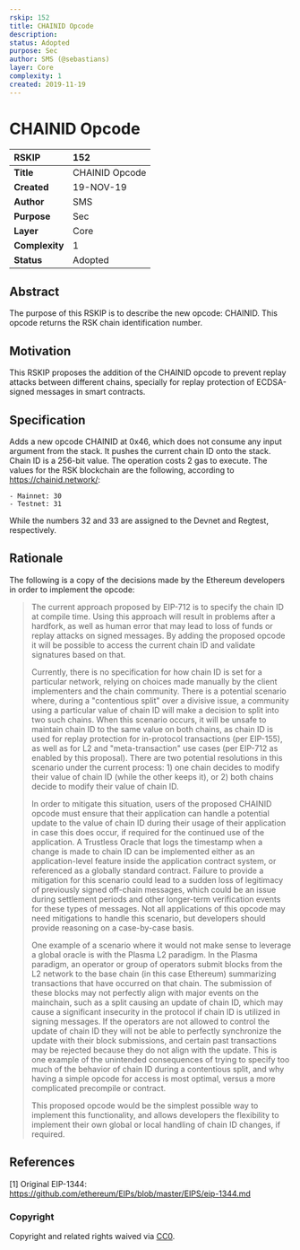 ```yaml
---
rskip: 152
title: CHAINID Opcode
description: 
status: Adopted
purpose: Sec
author: SMS (@sebastians)
layer: Core
complexity: 1
created: 2019-11-19
---
```

# CHAINID Opcode

|RSKIP          |152           |
| :------------ |:-------------|
|**Title**      |CHAINID Opcode |
|**Created**    |19-NOV-19 |
|**Author**     |SMS |
|**Purpose**    |Sec |
|**Layer**      |Core |
|**Complexity** |1 |
|**Status**     |Adopted |

## Abstract

The purpose of this RSKIP is to describe the new opcode: CHAINID. This opcode returns the RSK chain identification number.

## Motivation

This RSKIP proposes the addition of the CHAINID opcode to prevent replay attacks between different chains, specially for replay protection of ECDSA-signed messages in smart contracts.

## Specification

Adds a new opcode CHAINID at 0x46, which does not consume any input argument from the stack. It pushes the current chain ID onto the stack. Chain ID is a 256-bit value. The operation costs 2 gas to execute. The values for the RSK blockchain are the following, according to https://chainid.network/:
	
	- Mainnet: 30
	- Testnet: 31

While the numbers 32 and 33 are assigned to the Devnet and Regtest, respectively.

## Rationale

The following is a copy of the decisions made by the Ethereum developers in order to implement the opcode:

>The current approach proposed by EIP-712 is to specify the chain ID at compile time. Using this approach will result in problems after a hardfork, as well as human error that may lead to loss of funds or replay attacks on signed messages. By adding the proposed opcode it will be possible to access the current chain ID and validate signatures based on that.
>
>Currently, there is no specification for how chain ID is set for a particular network, relying on choices made manually by the client implementers and the chain community. There is a potential scenario where, during a "contentious split" over a divisive issue, a community using a particular value of chain ID will make a decision to split into two such chains. When this scenario occurs, it will be unsafe to maintain chain ID to the same value on both chains, as chain ID is used for replay protection for in-protocol transactions (per EIP-155), as well as for L2 and "meta-transaction" use cases (per EIP-712 as enabled by this proposal). There are two potential resolutions in this scenario under the current process: 1) one chain decides to modify their value of chain ID (while the other keeps it), or 2) both chains decide to modify their value of chain ID.
>
>In order to mitigate this situation, users of the proposed CHAINID opcode must ensure that their application can handle a potential update to the value of chain ID during their usage of their application in case this does occur, if required for the continued use of the application. A Trustless Oracle that logs the timestamp when a change is made to chain ID can be implemented either as an application-level feature inside the application contract system, or referenced as a globally standard contract. Failure to provide a mitigation for this scenario could lead to a sudden loss of legitimacy of previously signed off-chain messages, which could be an issue during settlement periods and other longer-term verification events for these types of messages. Not all applications of this opcode may need mitigations to handle this scenario, but developers should provide reasoning on a case-by-case basis.
>
>One example of a scenario where it would not make sense to leverage a global oracle is with the Plasma L2 paradigm. In the Plasma paradigm, an operator or group of operators submit blocks from the L2 network to the base chain (in this case Ethereum) summarizing transactions that have occurred on that chain. The submission of these blocks may not perfectly align with major events on the mainchain, such as a split causing an update of chain ID, which may cause a significant insecurity in the protocol if chain ID is utilized in signing messages. If the operators are not allowed to control the update of chain ID they will not be able to perfectly synchronize the update with their block submissions, and certain past transactions may be rejected because they do not align with the update. This is one example of the unintended consequences of trying to specify too much of the behavior of chain ID during a contentious split, and why having a simple opcode for access is most optimal, versus a more complicated precompile or contract.
>
>This proposed opcode would be the simplest possible way to implement this functionality, and allows developers the flexibility to implement their own global or local handling of chain ID changes, if required.

## References

[1] Original EIP-1344: https://github.com/ethereum/EIPs/blob/master/EIPS/eip-1344.md

### Copyright

Copyright and related rights waived via [CC0](https://creativecommons.org/publicdomain/zero/1.0/).
